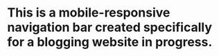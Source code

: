 # This is  a mobile-responsive navigation bar created specifically for a blogging website in progress.
